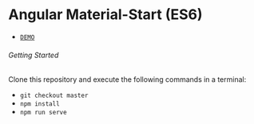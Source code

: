 # Angular Material-Start (ES6)

 - [`DEMO`](https://levanta.github.io/app)

###### Getting Started

Clone this repository and execute the following commands in a terminal:

* `git checkout master`
* `npm install`
* `npm run serve`

